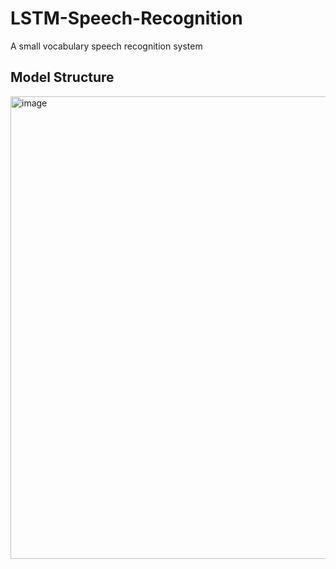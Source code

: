 # LSTM-Speech-Recognition
A small vocabulary speech recognition system

## Model Structure
<img width="740" alt="image" src="https://user-images.githubusercontent.com/80193517/205551971-9fc3da87-2097-4188-aee5-dea485fb9cb2.png">
